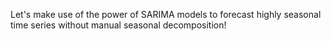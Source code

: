 Let's make use of the power of SARIMA models to forecast highly seasonal time series without manual seasonal decomposition!
